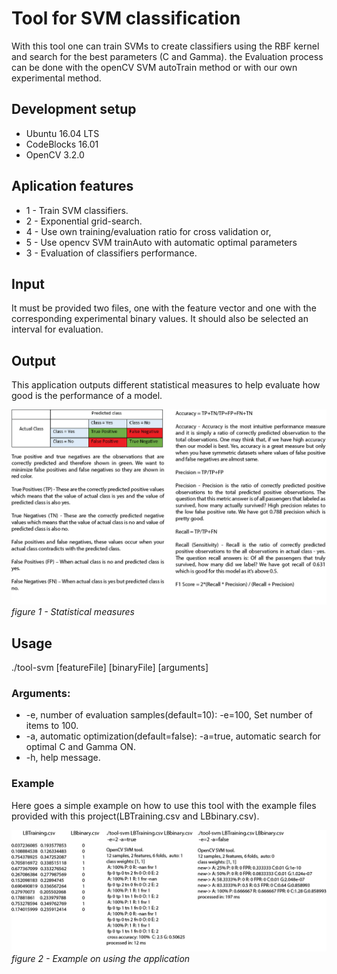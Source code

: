 # Tool for SVM classification

With this tool one can train SVMs to create classifiers using the RBF kernel and search for the best parameters (C and Gamma).
the Evaluation process can be done with the openCV SVM autoTrain method or with our own experimental method.

## Development setup

* Ubuntu 16.04 LTS
* CodeBlocks 16.01
* OpenCV 3.2.0

## Aplication features

* 1 - Train SVM classifiers.
* 2 - Exponential grid-search.
* 4 - Use own training/evaluation ratio for cross validation or,
* 5 - Use opencv SVM trainAuto with automatic optimal parameters
* 3 - Evaluation of classifiers performance.

## Input

It must be provided two files, one with the feature vector and one with the corresponding experimental binary values.
It should also be selected an interval for evaluation.

## Output

This application outputs different statistical measures to help evaluate how good is the performance of a model.

![figure 1](/images/tool-svm-stats.png)
*figure 1 - Statistical measures*

## Usage

./tool-svm [featureFile] [binaryFile] [arguments]

 ### Arguments:

* -e, number of evaluation samples(default=10): -e=100, Set number of items to 100.
* -a, automatic optimization(default=false): -a=true, automatic search for optimal C and Gamma ON.
* -h, help message.

### Example

Here goes a simple example on how to use this tool with the example files provided with this project(LBTraining.csv and LBbinary.csv).

![figure 2](/images/tool-svm-example.png)
*figure 2 - Example on using the application*
